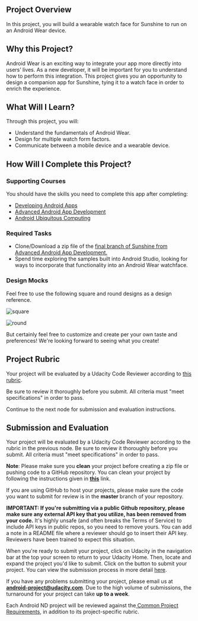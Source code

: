 ## Project Overview
In this project, you will build a wearable watch face for Sunshine to run on an Android Wear device.

## Why this Project?
Android Wear is an exciting way to integrate your app more directly into users’ lives. As a new developer, it will be important for you to understand how to perform this integration. This project gives you an opportunity to design a companion app for Sunshine, tying it to a watch face in order to enrich the experience.

## What Will I Learn?
Through this project, you will:

* Understand the fundamentals of Android Wear.
* Design for multiple watch form factors.
* Communicate between a mobile device and a wearable device.

## How Will I Complete this Project?

### Supporting Courses

You should have the skills you need to complete this app after completing:

* <a href="http://www.udacity.com/course/ud853-nd" target="_blank">Developing Android Apps</a>
* <a href="http://www.udacity.com/course/ud855-nd" target="_blank">Advanced Android App Development</a>
* <a href="http://www.udacity.com/course/ud875-nd" target="_blank">Android Ubiquitous Computing</a>

### Required Tasks

* Clone/Download a zip file of the <a href="https://github.com/udacity/Advanced_Android_Development/tree/7.05_Pretty_Wallpaper_Time" target="_blank"> final branch of Sunshine from Advanced Android App Development.</a>
* Spend time exploring the samples built into Android Studio, looking for ways to incorporate that functionality into an Android Wear watchface.

### Design Mocks

Feel free to use the following square and round designs as a design reference. 

![square](//lh3.googleusercontent.com/bb5NXi9Vq-Lt4WsApGwWPJbb2TTa-5EFUA_O5q6Ki2Jh_tAzmFX14sOrhzKsfipKsI8yB003dNxgkemdAUFB=s0#w=280&h=280) 

![round](//lh3.googleusercontent.com/Hy5VR-7Rsz6RAD_5ylXHQ6EzLZCg1DObOGWe7CUtdSNImh9yBT0CSLaOcusQyGXwJOYgiIDJvIi44pwWKQHr=s0#w=280&h=280)

But certainly feel free to customize and create per your own taste and preferences! We're looking forward to seeing what you create!

## Project Rubric

Your project will be evaluated by a Udacity Code Reviewer according to <a href="https://review.udacity.com/#!/projects/4632379138/rubric" target="_blank">this rubric</a>. 

Be sure to review it thoroughly before you submit. All criteria must "meet specifications" in order to pass. 

Continue to the next node for submission and evaluation instructions.

## Submission and Evaluation

Your project will be evaluated by a Udacity Code Reviewer according to the rubric in the previous node. Be sure to review it thoroughly before you submit. All criteria must "meet specifications" in order to pass.

**Note**:  Please make sure you **clean** your project before creating a zip file or pushing code to a GitHub repository. You can clean your project by following the instructions given in **[this](https://goo.gl/8lgeV5)** link.

If you are using GitHub to host your projects, please make sure the code you want to submit for review is in the **master** branch of your repository.

**IMPORTANT: If you're submitting via a public Github repository, please make sure any external API key that you utilize, has been removed from your code.**  It's highly unsafe (and often breaks the Terms of Service) to include API keys in public repos, so you need to remove yours. You can add a note in a README file where a reviewer should go to insert their API key. Reviewers have been trained to expect this situation.

When you're ready to submit your project, click on Udacity in the navigation bar at the top your screen to return to your Udacity Home. Then, locate and expand the project you'd like to submit. Click on the button to submit your project. You can view the submission process in more detail <a href="https://docs.google.com/document/d/1sfMGTlUxxkcZM6iRXbVZ45vPPZGRD4qEp3ENBGSmZ_o/pub?embedded=true" target="_blank">here</a>.

If you have any problems submitting your project, please email us at **android-project@udacity.com**. Due to the high volume of submissions, the turnaround for your project can take **up to a week**.

Each Android ND project will be reviewed against the<a href="http://udacity.github.io/android-nanodegree-guidelines/core.html" target="_blank"> Common Project Requirements</a>, in addition to its project-specific rubric.

